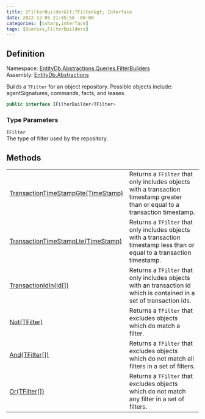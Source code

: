 ```yaml
---
title: IFilterBuilder&lt;TFilter&gt; Interface
date: 2022-12-05 21:45:58 -08:00
categories: [csharp,interface]
tags: [Queries,FilterBuilders]
---
```


## Definition
Namespace: <a href='/posts/csharp.namespace.entitydb.abstractions.queries.filterbuilders/'>EntityDb.Abstractions.Queries.FilterBuilders</a><br />
Assembly: <a href='/posts/csharp.assembly.entitydb.abstractions/'>EntityDb.Abstractions</a><br />

Builds a <code class='language-plaintext highlighter-rouge'>TFilter</code> for an object repository. Possible objects include: agentSignatures,
commands,
facts, and leases.

```cs
public interface IFilterBuilder<TFilter>
```
### Type Parameters
`TFilter`<br />The type of filter used by the repository.
## Methods
<table><tr><td><!--/posts/csharp.notimplemented.entitydb.abstractions.queries.filterbuilders.ifilterbuilder-1.transactiontimestampgte/--><a href='#'>TransactionTimeStampGte(TimeStamp)</a></td><td>
Returns a <code class='language-plaintext highlighter-rouge'>TFilter</code> that only includes objects with a transaction timestamp greater than or
equal to a transaction timestamp.
</td></tr><tr><td><!--/posts/csharp.notimplemented.entitydb.abstractions.queries.filterbuilders.ifilterbuilder-1.transactiontimestamplte/--><a href='#'>TransactionTimeStampLte(TimeStamp)</a></td><td>
Returns a <code class='language-plaintext highlighter-rouge'>TFilter</code> that only includes objects with a transaction timestamp less than or
equal to a transaction timestamp.
</td></tr><tr><td><!--/posts/csharp.notimplemented.entitydb.abstractions.queries.filterbuilders.ifilterbuilder-1.transactionidin/--><a href='#'>TransactionIdIn(Id[])</a></td><td>
Returns a <code class='language-plaintext highlighter-rouge'>TFilter</code> that only includes objects with an transaction id which is contained in a
set of transaction ids.
</td></tr><tr><td><!--/posts/csharp.notimplemented.entitydb.abstractions.queries.filterbuilders.ifilterbuilder-1.not/--><a href='#'>Not(TFilter)</a></td><td>
Returns a <code class='language-plaintext highlighter-rouge'>TFilter</code> that excludes objects which do match a filter.
</td></tr><tr><td><!--/posts/csharp.notimplemented.entitydb.abstractions.queries.filterbuilders.ifilterbuilder-1.and/--><a href='#'>And(TFilter[])</a></td><td>
Returns a <code class='language-plaintext highlighter-rouge'>TFilter</code> that excludes objects which do not match all filters in a set of filters.
</td></tr><tr><td><!--/posts/csharp.notimplemented.entitydb.abstractions.queries.filterbuilders.ifilterbuilder-1.or/--><a href='#'>Or(TFilter[])</a></td><td>
Returns a <code class='language-plaintext highlighter-rouge'>TFilter</code> that excludes objects which do not match any filter in a set of filters.
</td></tr></table>
